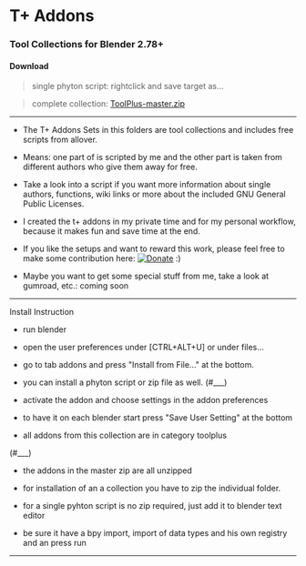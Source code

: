  # T+ Addons   
 ### Tool Collections for Blender 2.78+

 #### Download

   > single phyton script: rightclick and save target as...

   > complete collection: [ToolPlus-master.zip](https://github.com/mkbreuer/ToolPlus/archive/master.zip)


-----------

 * The T+ Addons Sets in this folders are tool collections and includes free scripts from allover.

 * Means: one part of is scripted by me and the other part is taken from different authors who give them away for free.

 * Take a look into a script if you want more information about single authors, functions, wiki links or more about the included GNU General Public Licenses.
 
 * I created the t+ addons in my private time and for my personal workflow, because it makes fun and save time at the end.
 
 * If you like the setups and want to reward this work, please feel free to make some contribution here:   [![Donate](https://img.shields.io/badge/Donate-PayPal-green.svg)](https://www.paypal.com/cgi-bin/webscr?cmd=_s-xclick&hosted_button_id=GTXQ32YXXM4NU)   :)

 * Maybe you want to get some special stuff from me, take a look at gumroad, etc.: coming soon 

-----------

Install Instruction

* run blender

* open the user preferences under [CTRL+ALT+U] or under files...

* go to tab addons and press "Install from File..." at the bottom.

* you can install a phyton script or zip file as well. (#___)

* activate the addon and choose settings in the addon preferences

* to have it on each blender start press "Save User Setting" at the bottom

* all addons from this collection are in category toolplus


(#___)

* the addons in the master zip are all unzipped

* for installation of an a collection you have to zip the individual folder.

* for a single pyhton script is no zip required, just add it to blender text editor 

* be sure it have a bpy import, import of data types and his own registry and an press run 
  

-----------





